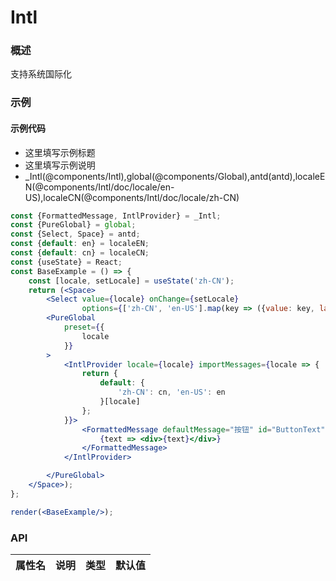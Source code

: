 
# Intl


### 概述

支持系统国际化

### 示例

#### 示例代码

- 这里填写示例标题
- 这里填写示例说明
- _Intl(@components/Intl),global(@components/Global),antd(antd),localeEN(@components/Intl/doc/locale/en-US),localeCN(@components/Intl/doc/locale/zh-CN)

```jsx
const {FormattedMessage, IntlProvider} = _Intl;
const {PureGlobal} = global;
const {Select, Space} = antd;
const {default: en} = localeEN;
const {default: cn} = localeCN;
const {useState} = React;
const BaseExample = () => {
    const [locale, setLocale] = useState('zh-CN');
    return (<Space>
        <Select value={locale} onChange={setLocale}
                options={['zh-CN', 'en-US'].map(key => ({value: key, label: key}))}/>
        <PureGlobal
            preset={{
                locale
            }}
        >
            <IntlProvider locale={locale} importMessages={locale => {
                return {
                    default: {
                        'zh-CN': cn, 'en-US': en
                    }[locale]
                };
            }}>
                <FormattedMessage defaultMessage="按钮" id="ButtonText">
                    {text => <div>{text}</div>}
                </FormattedMessage>
            </IntlProvider>

        </PureGlobal>
    </Space>);
};

render(<BaseExample/>);

```


### API

|属性名|说明|类型|默认值|
|  ---  | ---  | --- | --- |


